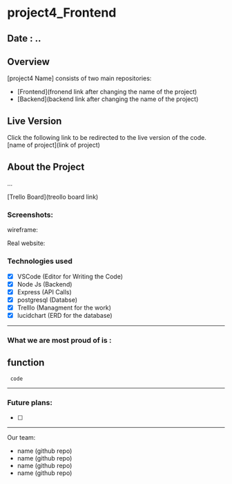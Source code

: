 # project4_Frontend

## Date : ..

## Overview

[project4 Name] consists of two main repositories:

- [Frontend](fronend link after changing the name of the project)
- [Backend](backend link after changing the name of the project)

## Live Version
Click the following link to be redirected to the live version of the code. [name of project](link of project)

## About the Project
...

[Trello Board](treollo board link)

### Screenshots:
wireframe:


Real website:


### Technologies used

- [x] VSCode (Editor for Writing the Code)
- [x] Node Js (Backend) 
- [x] Express (API Calls)
- [x] postgresql (Databse)
- [x] Trelllo (Managment for the work)
- [x] lucidchart (ERD for the database)

---
### What we are most proud of is :
## function
```
 code
```
---
### Future plans:

- [ ] 

---
Our team:
- name (github repo)
- name (github repo)
- name (github repo)
- name (github repo)
